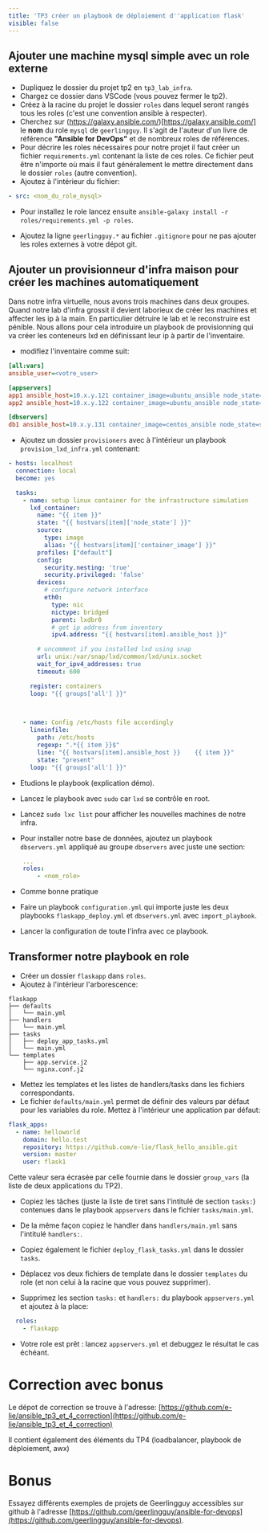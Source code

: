 ```yaml
---
title: 'TP3 créer un playbook de déploiement d''application flask'
visible: false
---
```


## Ajouter une machine mysql simple avec un role externe

- Dupliquez le dossier du projet tp2 en `tp3_lab_infra`.
- Chargez ce dossier dans VSCode (vous pouvez fermer le tp2).
- Créez à la racine du projet le dossier `roles` dans lequel seront rangés tous les roles (c'est une convention ansible à respecter).
- Cherchez sur (https://galaxy.ansible.com/)[https://galaxy.ansible.com/] le **nom** du role `mysql` de `geerlingguy`. Il s'agit de l'auteur d'un livre de référence **"Ansible for DevOps"** et de nombreux roles de références.
- Pour décrire les roles nécessaires pour notre projet il faut créer un fichier `requirements.yml` contenant la liste de ces roles. Ce fichier peut être n'importe où mais il faut généralement le mettre directement dans le dossier `roles` (autre convention).
- Ajoutez à l'intérieur du fichier:

```yml
- src: <nom_du_role_mysql>
```

- Pour installez le role lancez ensuite `ansible-galaxy install -r roles/requirements.yml -p roles`.

- Ajoutez la ligne `geerlingguy.*` au fichier `.gitignore` pour ne pas ajouter les roles externes à votre dépot git.

## Ajouter un provisionneur d'infra maison pour créer les machines automatiquement

Dans notre infra virtuelle, nous avons trois machines dans deux groupes. Quand notre lab d'infra grossit il devient laborieux de créer les machines et affecter les ip à la main. En particulier détruire le lab et le reconstruire est pénible. Nous allons pour cela introduire un playbook de provisionning qui va créer les conteneurs lxd en définissant leur ip à partir de l'inventaire.

- modifiez l'inventaire comme suit:

```ini
[all:vars]
ansible_user=<votre_user>

[appservers]
app1 ansible_host=10.x.y.121 container_image=ubuntu_ansible node_state=started
app2 ansible_host=10.x.y.122 container_image=ubuntu_ansible node_state=started

[dbservers]
db1 ansible_host=10.x.y.131 container_image=centos_ansible node_state=started
```

- Ajoutez un dossier `provisioners` avec à l'intérieur un playbook `provision_lxd_infra.yml` contenant:

```yml
- hosts: localhost
  connection: local
  become: yes

  tasks:
    - name: setup linux container for the infrastructure simulation
      lxd_container:
        name: "{{ item }}"
        state: "{{ hostvars[item]['node_state'] }}"
        source:
          type: image
          alias: "{{ hostvars[item]['container_image'] }}"
        profiles: ["default"]
        config:
          security.nesting: 'true' 
          security.privileged: 'false' 
        devices:
          # configure network interface
          eth0:
            type: nic
            nictype: bridged
            parent: lxdbr0
            # get ip address from inventory
            ipv4.address: "{{ hostvars[item].ansible_host }}"

        # uncomment if you installed lxd using snap
        url: unix:/var/snap/lxd/common/lxd/unix.socket
        wait_for_ipv4_addresses: true
        timeout: 600

      register: containers
      loop: "{{ groups['all'] }}"
    


    - name: Config /etc/hosts file accordingly
      lineinfile:
        path: /etc/hosts
        regexp: ".*{{ item }}$"
        line: "{{ hostvars[item].ansible_host }}    {{ item }}"
        state: "present"
      loop: "{{ groups['all'] }}"
```

- Etudions le playbook (explication démo).

- Lancez le playbook avec `sudo` car `lxd` se contrôle en root.

- Lancez `sudo lxc list` pour afficher les nouvelles machines de notre infra.

- Pour installer notre base de données, ajoutez un playbook `dbservers.yml` appliqué au groupe `dbservers` avec juste une section:

```yml
    ...
    roles:
        - <nom_role>
```

- Comme bonne pratique 

- Faire un playbook `configuration.yml` qui importe juste les deux playbooks `flaskapp_deploy.yml` et `dbservers.yml` avec `import_playbook`.

- Lancer la configuration de toute l'infra avec ce playbook.


## Transformer notre playbook en role

- Créer un dossier `flaskapp` dans `roles`.
- Ajoutez à l'intérieur l'arborescence:

```
flaskapp
├── defaults
│   └── main.yml
├── handlers
│   └── main.yml
├── tasks
│   ├── deploy_app_tasks.yml
│   └── main.yml
└── templates
    ├── app.service.j2
    └── nginx.conf.j2
```

- Mettez les templates et les listes de handlers/tasks dans les fichiers correspondants.
- Le fichier `defaults/main.yml` permet de définir des valeurs par défaut pour les variables du role. Mettez à l'intérieur une application par défaut:

```yml
flask_apps:
  - name: helloworld
    domain: hello.test
    repository: https://github.com/e-lie/flask_hello_ansible.git
    version: master
    user: flask1
```

Cette valeur sera écrasée par celle fournie dans le dossier `group_vars` (la liste de deux applications du TP2).

- Copiez les tâches (juste la liste de tiret sans l'intitulé de section `tasks:`) contenues dans le playbook `appservers` dans le fichier `tasks/main.yml`.


- De la même façon copiez le handler dans `handlers/main.yml` sans l'intitulé `handlers:`.
- Copiez également le fichier `deploy_flask_tasks.yml` dans le dossier `tasks`.
- Déplacez vos deux fichiers de template dans le dossier `templates` du role (et non celui à la racine que vous pouvez supprimer).

- Supprimez les section `tasks:` et `handlers:` du playbook `appservers.yml` et ajoutez à la place:

```yml
  roles:
    - flaskapp
```

- Votre role est prêt : lancez `appservers.yml` et debuggez le résultat le cas échéant.


# Correction avec bonus

Le dépot de correction se trouve à l'adresse: [https://github.com/e-lie/ansible_tp3_et_4_correction](https://github.com/e-lie/ansible_tp3_et_4_correction)

Il contient également des éléments du TP4 (loadbalancer, playbook de déploiement, awx)

# Bonus 

Essayez différents exemples de projets de Geerlingguy accessibles sur github à l'adresse [https://github.com/geerlingguy/ansible-for-devops](https://github.com/geerlingguy/ansible-for-devops).